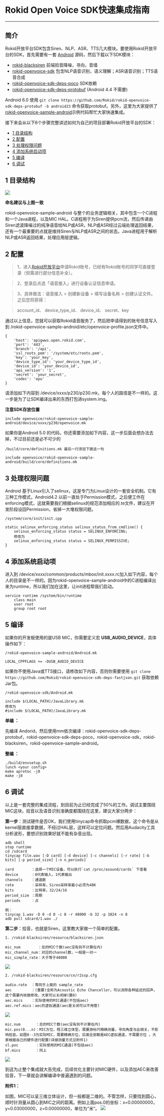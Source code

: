 # Rokid Open Voice SDK快速集成指南
---

## 简介

Rokid开放平台SDK包含Siren、NLP、ASR、TTS几大模块。要使用Rokid开放平台的SDK，首先需要有一套 [Android](https://mirrors.tuna.tsinghua.edu.cn/help/AOSP/) 源码，然后下载以下SDK模块：

- [rokid-blacksiren](https://github.com/Rokid/rokid-blacksiren.git) 前端拾音降噪，寻向，音墙
- [rokid-openvoice-sdk](https://github.com/Rokid/rokid-openvoice-sdk.git) 包含NLP语音识别，语义理解；ASR语音识别；TTS语音合成
- [rokid-openvoice-sdk-deps-poco](https://github.com/Rokid/rokid-openvoice-sdk-deps-poco.git)  SDK依赖
- [rokid-openvoice-sdk-deps-protobuf](https://github.com/Rokid/rokid-openvoice-sdk-deps-protobuf) (Android 4.4 不需要)

Android 6.0 使用 `git clone https://github.com/Rokid/rokid-openvoice-sdk-deps-protobuf -b android23` 命令获取protobuf。另外，这里为大家提供了[rokid-openvoice-sample-android](https://github.com/Rokid/rokid-openvoice-sample-android.git)示例代码帮忙大家快速集成。

接下来会从以下6个步骤完整讲述如何为自己的项目部署Rokid开放平台的SDK：

- [1 目录结构](#1-目录结构)
- [2 配置](#2-配置)
- [3 处理权限问题](#3-处理权限问题)
- [4 添加系统启动项](#4-添加系统启动项)
- [5 编译](#5-编译)
- [6 调试](#6-调试)

## 1 目录结构
![](images/menu.png)

**命名建议与上图一致**

 rokid-openvoice-sample-android 与整个的业务逻辑相关，其中包含一个C进程和一个Java进程，以及MIC HAL。C进程用于为Siren提供pcm流，然后传递由Siren滤波降噪过的纯净语音给NLP或ASR，NLP或ASR经过云端处理返回结果，还有一个最重要的点就是维持Siren与NLP或ASR之间的状态。Java进程用于解析NLP或ASR返回结果，处理应用层逻辑。

## 2 配置

> 1、进入[Rokid开放平台](https://developer.rokid.com/)申请Rokid账号，已经有Rokid账号的同学可直接登录（但需进行部分信息补全）。

> 2、登录后点选「语音接入」进行设备认证信息申请。

> 3、具体做法：语音接入 &gt; 创建新设备 &gt; 填写设备名称 &gt; 创建认证文件。之后您将获得：

> account_id、
device_type_id、
device_id、
secret、key

通过以上信息，您就可以获取Rokid语音服务了，然后把申请得到的账号信息写入到 /rokid-openvoice-sample-android/etc/openvoice-profile.json文件中。

    {
	    'host': 'apigwws.open.rokid.com',
	    'port': '443',
	    'branch': '/api',
	    'ssl_roots_pem': '/system/etc/roots.pem',
	    'key': 'your_key',
	    'device_type_id': 'your_device_type_id',
	    'device_id': 'your_device_id',
	    'api_version': '1',
	    'secret': 'your_secret',
	    'codec': 'opu'
    }

请添加如下内容到 /device/xxxx/p230/p230.mk，每个人的路径是不一样的。这一步是为了让SDK编译出来的东西打包进system.img。
	
**注意SDK存放位置**

    include openvoice/rokid-openvoice-sample-android/device/xxxx/p230/openvoice.mk

如果你是Android 5.0 的代码，你还需要添加如下内容，这一步后面会想办法去掉，不过目前还是必不可少的

    /build/core/definitions.mk 最后一行添加下面这一句

    include openvoice/rokid-openvoice-sample-android/build/core/definitions.mk

## 3 处理权限问题

Android 基于Linux引入了selinux，这是专门为Linux设计的一套安全机制。它有三种工作模式，Android4.2 以前一直处于Permission模式，之后便工作在enforcing模式，这就需要我们根据selinux的规范添加相应的.te文件，建议在开发阶段设回Permission，省掉一大堆权限问题。

	/system/core/init/init.cpp 

	static selinux_enforcing_status selinux_status_from_cmdline() {
    	selinux_enforcing_status status = SELINUX_ENFORCING;
    	修改为
    	selinux_enforcing_status status = SELINUX_PERMISSIVE;
    }  

## 4 添加系统启动项

进入到 /device/xxxx/common/products/mbox/init.xxxx.rc加入如下内容，每个人的目录是不一样的。因为rokid-openvoice-sample-android中的C进程编译出来为runtime，所以我们加在这里，让init进程帮我们启动。

    service runtime /system/bin/runtime
        class main
        user root
        group root root 

## 5 编译

如果你的开发板使用的是USB MIC，你需要定义宏 **USB_AUDIO_DEVICE**，具体操作如下：

    /rokid-openvoice-sample-android/Android.mk

    LOCAL_CPPFLAGS += -DUSB_AUDIO_DEVICE

如果你不使用Java或TTS接口，请修改如下内容，否则你需要使用 `git clone https://github.com/Rokid/rokid-openvoice-sdk-deps-fastjson.git` 获取依赖Jar包。
    
    /rokid-openvoice-sdk/Android.mk
    
    include $(LOCAL_PATH)/JavaLibrary.mk
    修改为
    #include $(LOCAL_PATH)/JavaLibrary.mk

**单编 ：**

先编译 Andorid，然后使用mm依次编译：rokid-openvoice-sdk-deps-protobuf，rokid-openvoice-sdk-deps-poco，rokid-openvoice-sdk，rokid-blacksiren，rokid-openvoice-sample-android。

**整编 ：**

    ./build/envsetup.sh
    lunch <your config>
    make aprotoc -j8
    make -j8


## 6 调试

以上是一套完整的集成流程，到目前为止已经完成了50%的工作。调试主要围绕MIC这块，拾音以及语音识别准确度都围绕在这里，建议大家分两步：

**第一步**：测试硬件是否OK，我们使用tinycap命令抓取pcm裸数据，这个命令是从kernel层直接拿数据，不经过HAL层，这样可以定位问题。然后用Audacity工具分析波形，要想识别效果好就不能有杂音出现。
    
    adb shell
    stop runtime
    cd /sdcard
    tinycap file.wav [-D card] [-d device] [-c channels] [-r rate] [-b bits] [-p period_size] [-n n_periods]
    
    card        ：选择一个MIC设备，可以执行`cat /proc/asound/cards` 下查看
    device      ：0代表输入，1代表输出
    channels    ：通道数
    rate        ：采样率，Siren采样率最小必须为48K
    bits        ：比特率，32/24/16
    period_size ：周期
    periods     ：点

    例：
    tinycap 1.wav -D 0 -d 0 -c 8 -r 48000 -b 32 -p 1024 -n 8
    adb pull sdcard/1.wav ./

**第二步**：拾音，也就是Siren，这里教大家做一个简单的配置。

    1. /rokid-blacksiren/resource/blacksiren.json 
    
    mic_num        ：总的MIC个数(aec没有则不计算在内)
    mic_channel_num：对应的channel数，一般是一对一
    mic_simple_rate：大于等于48000

![](images/config1.png)

    2. /rokid-blacksiren/resource/cn/r2ssp.cfg

    audio.rate  ：等同于上面的 sample_rate
    aec         ：(重要)全称为Acoustic Echo Chancellor，可以消除各种延迟的回声，这个需要内核做修改，大家可以关闭掉(置0)
    aec.mics    ：实际使用的MIC通道(不包括aec)
    aec.ref.mics：aec的虚拟通道(aec是关闭可以不用管)

![](images/config2.png)

    mic.num       ：总的MIC个数(aec没有则不计算在内)
    mic.pos(0...n)：MIC方位，程三维立体型，需要游标尺精确测量，寻向角度与此相关，不影响拾音。如图0--3为实际MIC，需要精确方位，后面全部都是AEC虚拟通道，不需要方位 。大家根据自己的硬件进行配置(详细测量方式见附件1)
    sl.poc        ：实际使用的MIC通道(不包括aec)
    bf.mics       ：同上

![](images/config3.png)

到这为止整个集成就大告完成，后续优化主要针对MIC硬件，以及添加AEC来改善拾音，下一章就会讲解编译中普遍遇到的问题。

**附件1：**

如图，MIC可以呈三维立体设计，但一般都是二维的。不管怎样，只要找到圆心，顺时针测量从圆心到MIC之间的距离。例如上面pos.0的坐标：x=0.00000000，y=0.03000000，z=0.00000000，单位为”米“。
![](images/MIC.png)
